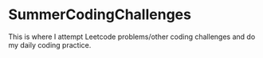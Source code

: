 # SummerCodingChallenges
This is where I attempt Leetcode problems/other coding challenges and do my daily coding practice. 
